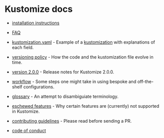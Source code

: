 # Kustomize docs

 * [installation instructions](INSTALL.md)

 * [FAQ](FAQ.md)

 * [kustomization.yaml](kustomization.yaml) - Example of a
   [kustomization](glossary.md#kustomization)
   with explanations of each field.

 * [versioning policy](versioningPolicy.md) - How the code and the kustomization
   file evolve in time.

 * [version 2.0.0](version2.0.0.md) - Release notes for Kustomize 2.0.0.

 * [workflow](workflows.md) - Some steps one might take in using
   bespoke and off-the-shelf configurations.

 * [glossary](glossary.md) - An attempt to disambiguiate terminology.

 * [eschewed features](eschewedFeatures.md) - Why certain features are (currently)
   not supported in Kustomize.

 * [contributing guidelines](../CONTRIBUTING.md) - Please read before sending a PR.

 * [code of conduct](../code-of-conduct.md)
